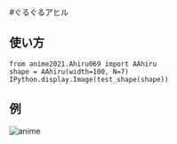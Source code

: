 #ぐるぐるアヒル

## 使い方
 
```
from anime2021.Ahiru069 import AAhiru
shape = AAhiru(width=100, N=7)
IPython.display.Image(test_shape(shape))
```

## 例

![anime](blob:https://colab.research.google.com/fbef61ad-e78a-4d34-8712-ca83fb49556d)
